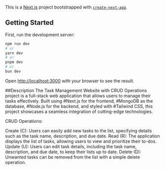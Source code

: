 This is a [Next.js](https://nextjs.org/) project bootstrapped with [`create-next-app`](https://github.com/vercel/next.js/tree/canary/packages/create-next-app).

## Getting Started

First, run the development server:

```bash
npm run dev
# or
yarn dev
# or
pnpm dev
# or
bun dev
```

Open [http://localhost:3000](http://localhost:3000) with your browser to see the result.

##Description
The Task Management Website with CRUD Operations project is a full-stack web application that allows users to manage their tasks effectively. Built using #Next.js for the frontend, #MongoDB as the database, #Node.js for the backend, and styled with #Tailwind CSS, this project showcases a seamless integration of cutting-edge technologies.

CRUD Operations:

Create (C): Users can easily add new tasks to the list, specifying details such as the task name, description, and due date.
Read (R): The application displays the list of tasks, allowing users to view and prioritize their to-dos.
Update (U): Users can edit task details, including the task name, description, and due date, to keep their lists up to date.
Delete (D): Unwanted tasks can be removed from the list with a simple delete operation.
